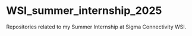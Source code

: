 # WSI_summer_internship_2025
Repositories related to my Summer Internship at Sigma Connectivity WSI.
